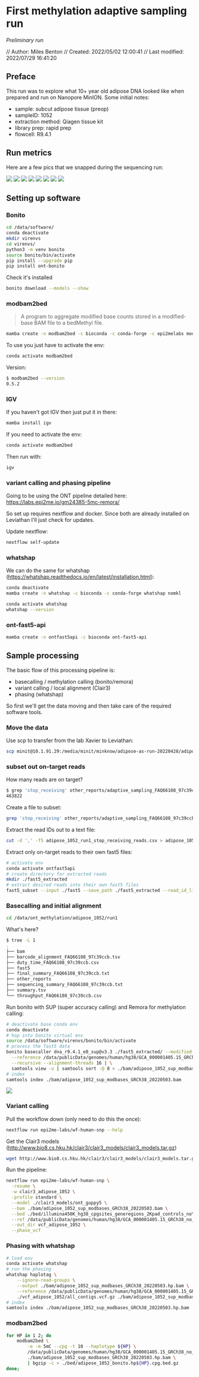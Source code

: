 # First methylation adaptive sampling run

*Preliminary run*

// Author: Miles Benton
// Created: 2022/05/02 12:00:41
// Last modified: 2022/07/29 16:41:20

## Preface

This run was to explore what 10+ year old adipose DNA looked like when prepared and run on Nanopore MinION. Some initial notes:

* sample: subcut adipose tissue (preop)
* sampleID: 1052
* extraction method: Qiagen tissue kit
* library prep: rapid prep
* flowcell: R9.4.1

## Run metrics

Here are a few pics that we snapped during the sequencing run:

![](../images/img-20220428-wa0003.jpg)
![](../images/img-20220428-wa0002.jpg)
![](../images/IMG-20220429-WA0001.jpg)
![](../images/img_20220428_113346.jpg)
![](../images/img_20220428_113359.jpg)
![](../images/img_20220428_113416.jpg)
![](../images/img_20220428_113608.jpg)
![](../images/img_20220428_120645.jpg)

## Setting up software

### Bonito

```sh
cd /data/software/
conda deactivate
mkdir virenvs
cd virenvs/
python3 -m venv bonito
source bonito/bin/activate
pip install --upgrade pip
pip install ont-bonito
```

Check it's installed

```sh
bonito download --models --show
```

### modbam2bed

> A program to aggregate modified base counts stored in a modified-base BAM file to a bedMethyl file.

```sh
mamba create -n modbam2bed -c bioconda -c conda-forge -c epi2melabs modbam2bed
```

To use you just have to activate the env:

```sh
conda activate modbam2bed
```

Version:

```sh
$ modbam2bed --version
0.5.2
```

### IGV

If you haven't got IGV then just put it in there:

```sh
mamba install igv
```

If you need to activate the env:

```sh
conda activate modbam2bed
```

Then run with:

```sh
igv
```

### variant calling and phasing pipeline

Going to be using the ONT pipeline detailed here: https://labs.epi2me.io/gm24385-5mc-remora/

So set up requires nextflow and docker. Since both are already installed on Leviathan I'll just check for updates.

Update nextflow:

```sh
nextflow self-update
```

### whatshap

We can do the same for whatshap (https://whatshap.readthedocs.io/en/latest/installation.html):

```sh
conda deactivate
mamba create -n whatshap -c bioconda -c conda-forge whatshap nomkl
```

```sh
conda activate whatshap
whatshap --version
```

### ont-fast5-api

```sh
mamba create -n ontfast5api -c bioconda ont-fast5-api
```

## Sample processing

The basic flow of this processing pipeline is:

* basecalling / methylation calling (bonito/remora)
* variant calling / local alignment (Clair3)
* phasing (whatshap)

So first we'll get the data moving and then take care of the required software tools.

### Move the data

Use scp to transfer from the lab Xavier to Leviathan:

```sh
scp minit@10.1.91.29:/media/minit/minknow/adipose-as-run-20220428/adipose-1052/20220428_0951_MN34909_FAQ66108_01bc7cc4/fast5/* /data/ont_methylation/adipose_1052/run1/fast5/
```

### subset out on-target reads

How many reads are on target?

```sh
$ grep 'stop_receiving' other_reports/adaptive_sampling_FAQ66108_97c39ccb.csv | wc -l 
463822
```

Create a file to subset:

```sh
grep 'stop_receiving' other_reports/adaptive_sampling_FAQ66108_97c39ccb.csv > adipose_1052_run1_stop_receiving_reads.csv
```

Extract the read IDs out to a text file:

```sh
cut -d ',' -f5 adipose_1052_run1_stop_receiving_reads.csv > adipose_1052_run1_stop_receiving_read_ids.csv
```

Extract only on-target reads to their own fast5 files:

```sh
# activate env
conda activate ontfast5api
# create directory for extracted reads
mkdir ./fast5_extracted
# extract desired reads into their own fast5 files
fast5_subset --input ./fast5 --save_path ./fast5_extracted --read_id_list adipose_1052_run1_stop_receiving_read_ids.csv --recursive
```

### Basecalling and initial alignment

```sh
cd /data/ont_methylation/adipose_1052/run1
```

What's here?

```sh
$ tree -L 1
.
├── bam
├── barcode_alignment_FAQ66108_97c39ccb.tsv
├── duty_time_FAQ66108_97c39ccb.csv
├── fast5
├── final_summary_FAQ66108_97c39ccb.txt
├── other_reports
├── sequencing_summary_FAQ66108_97c39ccb.txt
├── summary.tsv
└── throughput_FAQ66108_97c39ccb.csv
```

Run bonito with SUP (super accuracy calling) and Remora for methylation calling:

```sh
# deactivate base conda env
conda deactivate
# hop into bonito virtual env
source /data/software/virenvs/bonito/bin/activate
# process the fast5 data
bonito basecaller dna_r9.4.1_e8_sup@v3.3 ./fast5_extracted/ --modified-bases 5mC \
  --reference /data/publicData/genomes/human/hg38/GCA_000001405.15_GRCh38_no_alt_analysis_set.mmi \
  --recursive --alignment-threads 16 | \
  samtools view -u | samtools sort -@ 8 > ./bam/adipose_1052_sup_modbases_GRCh38_20220503.bam
# index
samtools index ./bam/adipose_1052_sup_modbases_GRCh38_20220503.bam
```

![](images/20220503124240.png)  

### Variant calling

Pull the workflow down (only need to do this the once):

```sh
nextflow run epi2me-labs/wf-human-snp --help
```

Get the Clair3 models (http://www.bio8.cs.hku.hk/clair3/clair3_models/clair3_models.tar.gz)

```sh
wget http://www.bio8.cs.hku.hk/clair3/clair3_models/clair3_models.tar.gz
```

Run the pipeline:

```sh
nextflow run epi2me-labs/wf-human-snp \
  -resume \
  -w clair3_adipose_1052 \
  -profile standard \
  --model ./clair3_models/ont_guppy5 \
  --bam ./bam/adipose_1052_sup_modbases_GRCh38_20220503.bam \
  --bed ./bed/illumina450K_hg38_cpgsites_generegions_2Kpad_controls_noY.collapsed.sorted.bed \
  --ref /data/publicData/genomes/human/hg38/GCA_000001405.15_GRCh38_no_alt_analysis_set.fasta \
  --out_dir vcf_adipose_1052 \
  --phase_vcf
```

### Phasing with whatshap

```sh
# load env
conda activate whatshap
# run the phasing
whatshap haplotag \
    --ignore-read-groups \
    --output ./bam/adipose_1052_sup_modbases_GRCh38_20220503.hp.bam \
    --reference /data/publicData/genomes/human/hg38/GCA_000001405.15_GRCh38_no_alt_analysis_set.fasta \
    ./vcf_adipose_1052/all_contigs.vcf.gz ./bam/adipose_1052_sup_modbases_GRCh38_20220503.bam
# index
samtools index ./bam/adipose_1052_sup_modbases_GRCh38_20220503.hp.bam
```

### modbam2bed

```sh
for HP in 1 2; do
    modbam2bed \
        -e -m 5mC --cpg -t 10 --haplotype ${HP} \
        /data/publicData/genomes/human/hg38/GCA_000001405.15_GRCh38_no_alt_analysis_set.fasta \
        ./bam/adipose_1052_sup_modbases_GRCh38_20220503.hp.bam \
        | bgzip -c > ./bed/adipose_1052_bonito.hp${HP}.cpg.bed.gz
done;
```
